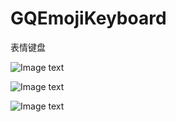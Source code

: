 # GQEmojiKeyboard
表情键盘



![Image text](https://github.com/Y1991/GQEmojiKeyboard/blob/master/GQEmojiKeyboard/2.png)


![Image text](https://github.com/Y1991/GQEmojiKeyboard/blob/master/GQEmojiKeyboard/3.png)


![Image text](https://github.com/Y1991/GQEmojiKeyboard/blob/master/GQEmojiKeyboard/4.png)
